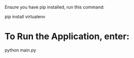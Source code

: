 Ensure you have pip installed, run this command:

pip install virtualenv

# To Run the Application, enter:

python main.py
